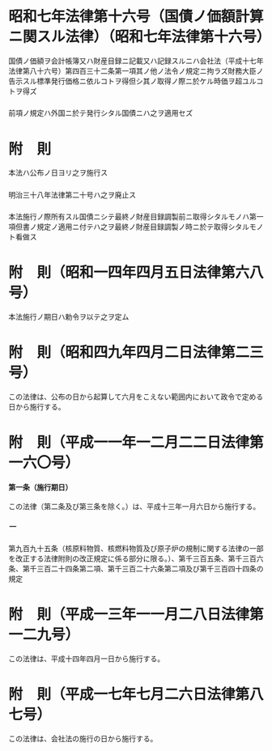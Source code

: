 # 昭和七年法律第十六号（国債ノ価額計算ニ関スル法律）（昭和七年法律第十六号）
国債ノ価額ヲ会計帳簿又ハ財産目録ニ記載又ハ記録スルニハ会社法（平成十七年法律第八十六号）第四百三十二条第一項其ノ他ノ法令ノ規定ニ拘ラズ財務大臣ノ告示スル標準発行価格ニ依ルコトヲ得但シ其ノ取得ノ際ニ於ケル時価ヲ超ユルコトヲ得ズ
##### 
前項ノ規定ハ外国ニ於テ発行シタル国債ニハ之ヲ適用セズ
# 附　則
本法ハ公布ノ日ヨリ之ヲ施行ス
##### 
明治三十八年法律第二十号ハ之ヲ廃止ス
##### 
本法施行ノ際所有スル国債ニシテ最終ノ財産目録調製前ニ取得シタルモノハ第一項但書ノ規定ノ適用ニ付テハ之ヲ最終ノ財産目録調製ノ時ニ於テ取得シタルモノト看做ス
# 附　則（昭和一四年四月五日法律第六八号）
本法施行ノ期日ハ勅令ヲ以テ之ヲ定ム
# 附　則（昭和四九年四月二日法律第二三号）
この法律は、公布の日から起算して六月をこえない範囲内において政令で定める日から施行する。
# 附　則（平成一一年一二月二二日法律第一六〇号）
#### 第一条（施行期日）
この法律（第二条及び第三条を除く。）は、平成十三年一月六日から施行する。
##### 一
第九百九十五条（核原料物質、核燃料物質及び原子炉の規制に関する法律の一部を改正する法律附則の改正規定に係る部分に限る。）、第千三百五条、第千三百六条、第千三百二十四条第二項、第千三百二十六条第二項及び第千三百四十四条の規定
# 附　則（平成一三年一一月二八日法律第一二九号）
この法律は、平成十四年四月一日から施行する。
# 附　則（平成一七年七月二六日法律第八七号）
この法律は、会社法の施行の日から施行する。
